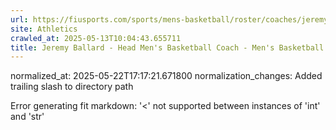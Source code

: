 ```yaml
---
url: https://fiusports.com/sports/mens-basketball/roster/coaches/jeremy-ballard/3230/
site: Athletics
crawled_at: 2025-05-13T10:04:43.655711
title: Jeremy Ballard - Head Men's Basketball Coach - Men's Basketball Coaches - FIU Athletics
---
```

normalized_at: 2025-05-22T17:17:21.671800
normalization_changes: Added trailing slash to directory path

Error generating fit markdown: '<' not supported between instances of 'int' and 'str'